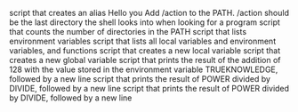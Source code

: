script that creates an alias
Hello you
Add /action to the PATH. /action should be the last directory the shell looks into when looking for a program
script that counts the number of directories in the PATH
 script that lists environment variables
 script that lists all local variables and environment variables, and functions
script that creates a new local variable
 script that creates a new global variable
script that prints the result of the addition of 128 with the value stored in the environment variable TRUEKNOWLEDGE, followed by a new line
script that prints the result of POWER divided by DIVIDE, followed by a new line
script that prints the result of POWER divided by DIVIDE, followed by a new line
